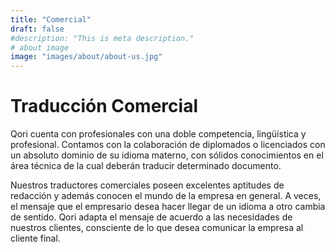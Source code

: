 ```yaml
---
title: "Comercial"
draft: false
#description: "This is meta description."
# about image
image: "images/about/about-us.jpg"
---
```


# Traducción Comercial

Qori cuenta con profesionales con una doble competencia, lingüística y profesional. Contamos con la colaboración de diplomados o licenciados con un absoluto dominio de su idioma materno, con sólidos conocimientos en el área técnica de la cual deberán traducir determinado documento.

Nuestros traductores comerciales poseen excelentes aptitudes de redacción y además conocen el mundo de la empresa en general. A veces, el mensaje que el empresario desea hacer llegar de un idioma a otro cambia de sentido. Qori adapta el mensaje de acuerdo a las necesidades de nuestros clientes, consciente de lo que desea comunicar la empresa al cliente final.